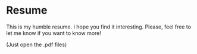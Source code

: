 # Resume
This is my humble resume. I hope you find it interesting.
Please, feel free to let me know if you want to know more!

(Just open the .pdf files)
